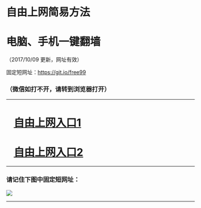 ﻿# 自由上网简易方法

# 电脑、手机一键翻墙

（2017/10/09 更新，网址有效）

固定短网址：https://git.io/free99

### （微信如打不开，请转到浏览器打开）


***





# &nbsp;&nbsp; <a href="http://ft244028774.fwq-tz-1001.info/fwqtz01.html?t=100900125909 " target="_blank">自由上网入口1</a>
# &nbsp;&nbsp; <a href="http://ft1182715512.fwq-tz-1002.info/fwqtz02.html?t=100900116843 " target="_blank">自由上网入口2</a>
***

### 请记住下图中固定短网址：

<img src="https://s3-us-west-2.amazonaws.com/fwq-1001/yjfq-20170905okok.png" /> 


***

